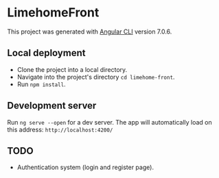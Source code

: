 # LimehomeFront

This project was generated with [Angular CLI](https://github.com/angular/angular-cli) version 7.0.6.

## Local deployment
- Clone the project into a local directory.
- Navigate into the project's directory `cd limehome-front`.
- Run `npm install`.

## Development server

Run `ng serve --open` for a dev server. The app will automatically load on this address: `http://localhost:4200/`

## TODO

- Authentication system (login and register page).

